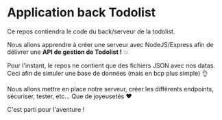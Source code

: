 # Application back Todolist

Ce repos contiendra le code du back/serveur de la todolist.

Nous allons apprendre à créer une serveur avec NodeJS/Express afin de délivrer une **API de gestion de Todolist !** :boom:

Pour l'instant, le repos ne contient que des fichiers JSON avec nos datas. Ceci afin de simuler une base de données (mais en bcp plus simple) :ok_hand:

Nous allons mettre en place notre serveur, créer les différents endpoints, sécuriser, tester, etc... Que de joyeusetés :heart:

C'est parti pour l'aventure !
